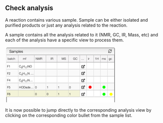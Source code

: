 ## Check analysis

A reaction contains various sample. Sample can be either isolated and purified products or just any analysis related to the reaction.

A sample contains all the analysis related to it (NMR, GC, IR, Mass, etc) and each of the analysis have a specific view to process them.

<img src="sample.png">

It is now possible to jump directly to the corresponding analysis view by clicking on the corresponding color bullet from the sample list.
